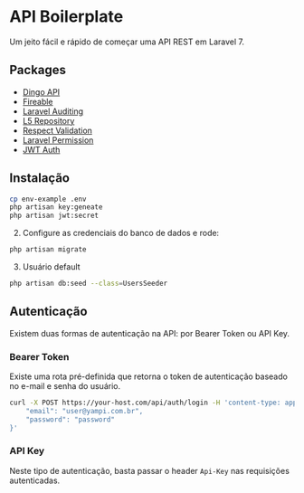 # API Boilerplate

Um jeito fácil e rápido de começar uma API REST em Laravel 7.

## Packages

- [Dingo API](https://github.com/dingo/api)
- [Fireable](https://github.com/envant/fireable)
- [Laravel Auditing](http://www.laravel-auditing.com/)
- [L5 Repository](https://github.com/andersao/l5-repository)
- [Respect Validation](https://github.com/respect/validation)
- [Laravel Permission](https://docs.spatie.be/laravel-permission/v3/introduction/)
- [JWT Auth](https://jwt-auth.readthedocs.io/en/develop/)

## Instalação

```bash
cp env-example .env
php artisan key:geneate
php artisan jwt:secret
```

2. Configure as credenciais do banco de dados e rode:

```bash
php artisan migrate
```

3. Usuário default

```bash
php artisan db:seed --class=UsersSeeder
```

## Autenticação

Existem duas formas de autenticação na API: por Bearer Token ou API Key.

### Bearer Token

Existe uma rota pré-definida que retorna o token de autenticação baseado no e-mail e senha do usuário.

```bash
curl -X POST https://your-host.com/api/auth/login -H 'content-type: application/json' -d '{
    "email": "user@yampi.com.br", 
    "password": "password"
}'
```

### API Key

Neste tipo de autenticação, basta passar o header  `Api-Key` nas requisições autenticadas.